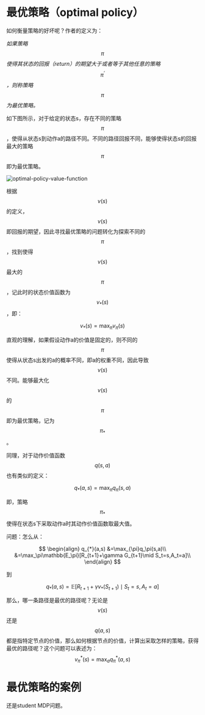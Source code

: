 # 最优策略（optimal policy）

如何衡量策略的好坏呢？作者的定义为：

*如果策略$$\pi$$使得其状态的回报（return）的期望大于或者等于其他任意的策略$$\pi^{'}$$，则称策略$$\pi$$为最优策略。*

如下图所示，对于给定的状态s，存在不同的策略$$\pi$$，使得从状态s到动作a的路径不同。不同的路径回报不同，能够使得状态s的回报最大的策略$$\pi$$即为最优策略。

![optimal-policy-value-function](https://github.com/subaochen/subaochen.github.io/raw/master/images/rl/optimal-policy-value-function.png)

根据$$v(s)$$的定义，$$v(s)$$即回报的期望，因此寻找最优策略的问题转化为探索不同的$$\pi$$，找到使得$$v(s)$$最大的$$\pi$$，记此时的状态价值函数为$$v_{*}(s)$$，即：

$$
v_{*}(s)=\max_{\pi}v_{\pi}(s)
$$

直观的理解，如果假设动作a的价值是固定的，则不同的$$\pi$$使得从状态s出发的a的概率不同，即a的权重不同，因此导致$$v(s)$$不同。能够最大化$$v(s)$$的$$\pi$$即为最优策略，记为$$\pi_{*}$$。

同理，对于动作价值函数$$q(s,a)$$也有类似的定义：

$$
q_{*}(a,s)=\max_{\pi}q_{\pi}(s,a)
$$

即，策略$$\pi_{*}$$使得在状态s下采取动作a时其动作价值函数取最大值。

问题：怎么从：

$$
\begin{align}
q_{*}(a,s)
&=\max_{\pi}q_\pi(s,a)\\
&=\max_\pi\mathbb{E_\pi}[R_{t+1}+\gamma G_{t+1}\mid S_t=s,A_t=a]\\
\end{align}
$$

到

$$
q_{*}(a,s)=\mathbb{E}[R_{t+1}+\gamma v_{*}(S_{t+1})\mid S_t=s,A_t=a]
$$

那么，哪一条路径是最优的路径呢？无论是$$v(s)$$还是$$q(a,s)$$都是指特定节点的价值，那么如何根据节点的价值，计算出采取怎样的策略，获得最优的路径呢？这个问题可以表述为：
$$
v_{\pi}^{*}(s)=\max_{a}q^{*}_{\pi}(a,s)
$$

# 最优策略的案例

还是student MDP问题。